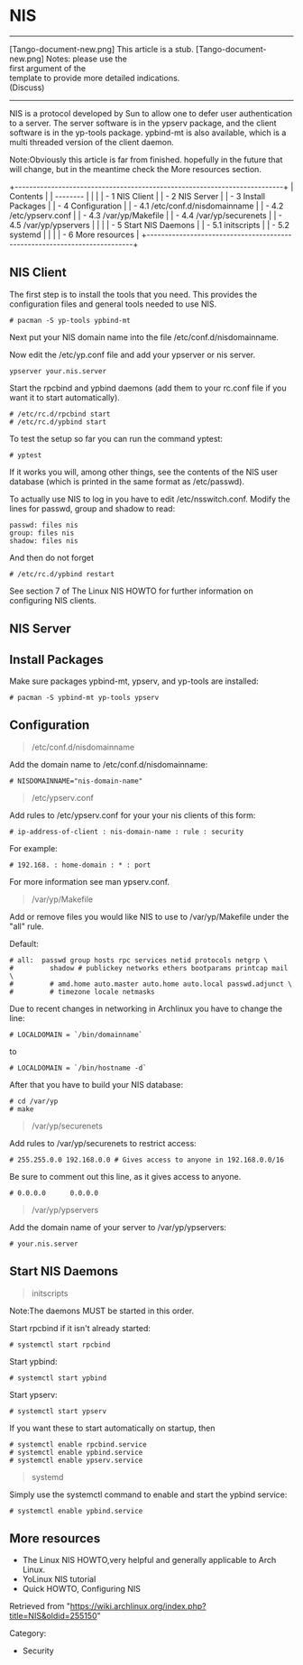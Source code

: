 NIS
===

  ------------------------ ------------------------ ------------------------
  [Tango-document-new.png] This article is a stub.  [Tango-document-new.png]
                           Notes: please use the    
                           first argument of the    
                           template to provide more 
                           detailed indications.    
                           (Discuss)                
  ------------------------ ------------------------ ------------------------

NIS is a protocol developed by Sun to allow one to defer user
authentication to a server. The server software is in the ypserv
package, and the client software is in the yp-tools package. ypbind-mt
is also available, which is a multi threaded version of the client
daemon.

Note:Obviously this article is far from finished. hopefully in the
future that will change, but in the meantime check the More resources
section.

+--------------------------------------------------------------------------+
| Contents                                                                 |
| --------                                                                 |
|                                                                          |
| -   1 NIS Client                                                         |
| -   2 NIS Server                                                         |
| -   3 Install Packages                                                   |
| -   4 Configuration                                                      |
|     -   4.1 /etc/conf.d/nisdomainname                                    |
|     -   4.2 /etc/ypserv.conf                                             |
|     -   4.3 /var/yp/Makefile                                             |
|     -   4.4 /var/yp/securenets                                           |
|     -   4.5 /var/yp/ypservers                                            |
|                                                                          |
| -   5 Start NIS Daemons                                                  |
|     -   5.1 initscripts                                                  |
|     -   5.2 systemd                                                      |
|                                                                          |
| -   6 More resources                                                     |
+--------------------------------------------------------------------------+

NIS Client
----------

The first step is to install the tools that you need. This provides the
configuration files and general tools needed to use NIS.

    # pacman -S yp-tools ypbind-mt

Next put your NIS domain name into the file /etc/conf.d/nisdomainname.

Now edit the /etc/yp.conf file and add your ypserver or nis server.

    ypserver your.nis.server

Start the rpcbind and ypbind daemons (add them to your rc.conf file if
you want it to start automatically).

    # /etc/rc.d/rpcbind start
    # /etc/rc.d/ypbind start

To test the setup so far you can run the command yptest:

    # yptest

If it works you will, among other things, see the contents of the NIS
user database (which is printed in the same format as /etc/passwd).

To actually use NIS to log in you have to edit /etc/nsswitch.conf.
Modify the lines for passwd, group and shadow to read:

    passwd: files nis
    group: files nis
    shadow: files nis

And then do not forget

    # /etc/rc.d/ypbind restart

See section 7 of The Linux NIS HOWTO for further information on
configuring NIS clients.

NIS Server
----------

Install Packages
----------------

Make sure packages ypbind-mt, ypserv, and yp-tools are installed:

    # pacman -S ypbind-mt yp-tools ypserv

Configuration
-------------

> /etc/conf.d/nisdomainname

Add the domain name to /etc/conf.d/nisdomainname:

    # NISDOMAINNAME="nis-domain-name"

> /etc/ypserv.conf

Add rules to /etc/ypserv.conf for your your nis clients of this form:

    # ip-address-of-client : nis-domain-name : rule : security

For example:

    # 192.168. : home-domain : * : port

For more information see man ypserv.conf.

> /var/yp/Makefile

Add or remove files you would like NIS to use to /var/yp/Makefile under
the "all" rule.

Default:

    # all:  passwd group hosts rpc services netid protocols netgrp \
    #         shadow # publickey networks ethers bootparams printcap mail \
    #         # amd.home auto.master auto.home auto.local passwd.adjunct \
    #         # timezone locale netmasks

Due to recent changes in networking in Archlinux you have to change the
line:

    # LOCALDOMAIN = `/bin/domainname`

to

    # LOCALDOMAIN = `/bin/hostname -d`

After that you have to build your NIS database:

    # cd /var/yp
    # make

> /var/yp/securenets

Add rules to /var/yp/securenets to restrict access:

    # 255.255.0.0 192.168.0.0 # Gives access to anyone in 192.168.0.0/16

Be sure to comment out this line, as it gives access to anyone.

    # 0.0.0.0      0.0.0.0

> /var/yp/ypservers

Add the domain name of your server to /var/yp/ypservers:

    # your.nis.server

Start NIS Daemons
-----------------

> initscripts

Note:The daemons MUST be started in this order.

Start rpcbind if it isn't already started:

    # systemctl start rpcbind

Start ypbind:

    # systemctl start ypbind

Start ypserv:

    # systemctl start ypserv

If you want these to start automatically on startup, then

    # systemctl enable rpcbind.service
    # systemctl enable ypbind.service
    # systemctl enable ypserv.service

> systemd

Simply use the systemctl command to enable and start the ypbind service:

    # systemctl enable ypbind.service

More resources
--------------

-   The Linux NIS HOWTO,very helpful and generally applicable to Arch
    Linux.
-   YoLinux NIS tutorial
-   Quick HOWTO, Configuring NIS

Retrieved from
"https://wiki.archlinux.org/index.php?title=NIS&oldid=255150"

Category:

-   Security
